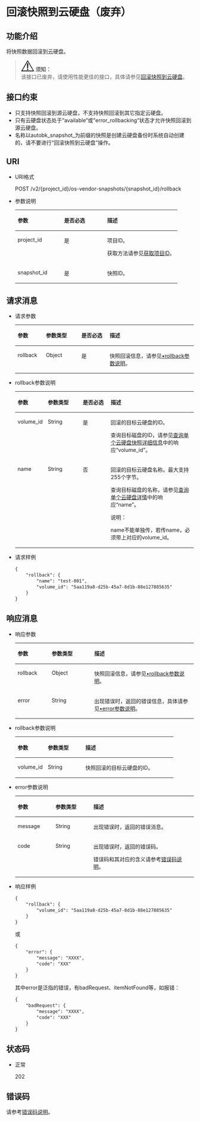 # 回滚快照到云硬盘（废弃）<a name="evs_04_2022"></a>

## 功能介绍<a name="section29798282112049"></a>

将快照数据回滚到云硬盘。

>![](public_sys-resources/icon-notice.gif) **须知：**   
>该接口已废弃，请使用性能更佳的接口，具体请参见[回滚快照到云硬盘](回滚快照到云硬盘-API-v2.md)。  

## 接口约束<a name="section18412201112049"></a>

-   只支持快照回滚到源云硬盘，不支持快照回滚到其它指定云硬盘。
-   只有云硬盘状态处于“available“或“error\_rollbacking“状态才允许快照回滚到源云硬盘。
-   名称以autobk\_snapshot\_为前缀的快照是创建云硬盘备份时系统自动创建的，请不要进行“回滚快照到云硬盘”操作。

## URI<a name="section56404342112049"></a>

-   URI格式

    POST /v2/\{project\_id\}/os-vendor-snapshots/\{snapshot\_id\}/rollback


-   参数说明

    <a name="table37114383112049"></a>
    <table><thead align="left"><tr id="row4845983112049"><th class="cellrowborder" valign="top" width="28.57%" id="mcps1.1.4.1.1"><p id="p56980371112049"><a name="p56980371112049"></a><a name="p56980371112049"></a>参数</p>
    </th>
    <th class="cellrowborder" valign="top" width="26.529999999999998%" id="mcps1.1.4.1.2"><p id="p52007339112049"><a name="p52007339112049"></a><a name="p52007339112049"></a>是否必选</p>
    </th>
    <th class="cellrowborder" valign="top" width="44.9%" id="mcps1.1.4.1.3"><p id="p51844944112049"><a name="p51844944112049"></a><a name="p51844944112049"></a>描述</p>
    </th>
    </tr>
    </thead>
    <tbody><tr id="row38690921112049"><td class="cellrowborder" valign="top" width="28.57%" headers="mcps1.1.4.1.1 "><p id="p46956895112049"><a name="p46956895112049"></a><a name="p46956895112049"></a>project_id</p>
    </td>
    <td class="cellrowborder" valign="top" width="26.529999999999998%" headers="mcps1.1.4.1.2 "><p id="p45412121112049"><a name="p45412121112049"></a><a name="p45412121112049"></a>是</p>
    </td>
    <td class="cellrowborder" valign="top" width="44.9%" headers="mcps1.1.4.1.3 "><p id="p54503167112049"><a name="p54503167112049"></a><a name="p54503167112049"></a>项目ID。</p>
    <p id="p55811451337"><a name="p55811451337"></a><a name="p55811451337"></a>获取方法请参见<a href="获取项目ID.md">获取项目ID</a>。</p>
    </td>
    </tr>
    <tr id="row20766463112049"><td class="cellrowborder" valign="top" width="28.57%" headers="mcps1.1.4.1.1 "><p id="p4361939112049"><a name="p4361939112049"></a><a name="p4361939112049"></a>snapshot_id</p>
    </td>
    <td class="cellrowborder" valign="top" width="26.529999999999998%" headers="mcps1.1.4.1.2 "><p id="p17772808112049"><a name="p17772808112049"></a><a name="p17772808112049"></a>是</p>
    </td>
    <td class="cellrowborder" valign="top" width="44.9%" headers="mcps1.1.4.1.3 "><p id="p30311366112049"><a name="p30311366112049"></a><a name="p30311366112049"></a>快照ID。</p>
    </td>
    </tr>
    </tbody>
    </table>


## 请求消息<a name="section54272198112126"></a>

-   请求参数

    <a name="table9185191931813"></a>
    <table><thead align="left"><tr id="row418511198189"><th class="cellrowborder" valign="top" width="15.841584158415841%" id="mcps1.1.5.1.1"><p id="p7185219111814"><a name="p7185219111814"></a><a name="p7185219111814"></a>参数</p>
    </th>
    <th class="cellrowborder" valign="top" width="19.801980198019802%" id="mcps1.1.5.1.2"><p id="p17185419171810"><a name="p17185419171810"></a><a name="p17185419171810"></a>参数类型</p>
    </th>
    <th class="cellrowborder" valign="top" width="15.841584158415841%" id="mcps1.1.5.1.3"><p id="p918520193181"><a name="p918520193181"></a><a name="p918520193181"></a>是否必选</p>
    </th>
    <th class="cellrowborder" valign="top" width="48.51485148514851%" id="mcps1.1.5.1.4"><p id="p31851819151817"><a name="p31851819151817"></a><a name="p31851819151817"></a>描述</p>
    </th>
    </tr>
    </thead>
    <tbody><tr id="row201857197184"><td class="cellrowborder" valign="top" width="15.841584158415841%" headers="mcps1.1.5.1.1 "><p id="p11186181941818"><a name="p11186181941818"></a><a name="p11186181941818"></a>rollback</p>
    </td>
    <td class="cellrowborder" valign="top" width="19.801980198019802%" headers="mcps1.1.5.1.2 "><p id="p5186101971818"><a name="p5186101971818"></a><a name="p5186101971818"></a>Object</p>
    </td>
    <td class="cellrowborder" valign="top" width="15.841584158415841%" headers="mcps1.1.5.1.3 "><p id="p218641911810"><a name="p218641911810"></a><a name="p218641911810"></a>是</p>
    </td>
    <td class="cellrowborder" valign="top" width="48.51485148514851%" headers="mcps1.1.5.1.4 "><p id="p14186519171816"><a name="p14186519171816"></a><a name="p14186519171816"></a>快照回滚信息，请参见<a href="#li37311846112126">•rollback参数说明</a>。</p>
    </td>
    </tr>
    </tbody>
    </table>


-   <a name="li37311846112126"></a>rollback参数说明

    <a name="table262294112126"></a>
    <table><thead align="left"><tr id="row15086975112126"><th class="cellrowborder" valign="top" width="15.841584158415841%" id="mcps1.1.5.1.1"><p id="p14085481112126"><a name="p14085481112126"></a><a name="p14085481112126"></a>参数</p>
    </th>
    <th class="cellrowborder" valign="top" width="19.801980198019802%" id="mcps1.1.5.1.2"><p id="p73303112126"><a name="p73303112126"></a><a name="p73303112126"></a>参数类型</p>
    </th>
    <th class="cellrowborder" valign="top" width="15.841584158415841%" id="mcps1.1.5.1.3"><p id="p5937586112126"><a name="p5937586112126"></a><a name="p5937586112126"></a>是否必选</p>
    </th>
    <th class="cellrowborder" valign="top" width="48.51485148514851%" id="mcps1.1.5.1.4"><p id="p11182433112126"><a name="p11182433112126"></a><a name="p11182433112126"></a>描述</p>
    </th>
    </tr>
    </thead>
    <tbody><tr id="row47675000112126"><td class="cellrowborder" valign="top" width="15.841584158415841%" headers="mcps1.1.5.1.1 "><p id="p36469802112126"><a name="p36469802112126"></a><a name="p36469802112126"></a>volume_id</p>
    </td>
    <td class="cellrowborder" valign="top" width="19.801980198019802%" headers="mcps1.1.5.1.2 "><p id="p1264009112126"><a name="p1264009112126"></a><a name="p1264009112126"></a>String</p>
    </td>
    <td class="cellrowborder" valign="top" width="15.841584158415841%" headers="mcps1.1.5.1.3 "><p id="p35275900112126"><a name="p35275900112126"></a><a name="p35275900112126"></a>是</p>
    </td>
    <td class="cellrowborder" valign="top" width="48.51485148514851%" headers="mcps1.1.5.1.4 "><p id="p16492175643818"><a name="p16492175643818"></a><a name="p16492175643818"></a>回滚的目标云硬盘的ID。</p>
    <p id="p38775660112126"><a name="p38775660112126"></a><a name="p38775660112126"></a>查询目标磁盘的ID，请参见<a href="查询单个云硬盘快照详细信息-API-v2.md">查询单个云硬盘快照详细信息</a>中的响应“volume_id”。</p>
    </td>
    </tr>
    <tr id="row13436622112126"><td class="cellrowborder" valign="top" width="15.841584158415841%" headers="mcps1.1.5.1.1 "><p id="p14624579112126"><a name="p14624579112126"></a><a name="p14624579112126"></a>name</p>
    </td>
    <td class="cellrowborder" valign="top" width="19.801980198019802%" headers="mcps1.1.5.1.2 "><p id="p43740265112126"><a name="p43740265112126"></a><a name="p43740265112126"></a>String</p>
    </td>
    <td class="cellrowborder" valign="top" width="15.841584158415841%" headers="mcps1.1.5.1.3 "><p id="p53300583112126"><a name="p53300583112126"></a><a name="p53300583112126"></a>否</p>
    </td>
    <td class="cellrowborder" valign="top" width="48.51485148514851%" headers="mcps1.1.5.1.4 "><p id="p22380006112126"><a name="p22380006112126"></a><a name="p22380006112126"></a>回滚的目标云硬盘名称。<span id="text9102076152627"><a name="text9102076152627"></a><a name="text9102076152627"></a>最大支持255个字节。</span></p>
    <p id="p33311644194012"><a name="p33311644194012"></a><a name="p33311644194012"></a>查询目标磁盘的名称，请参见<a href="查询单个云硬盘详情-API-v3.md">查询单个云硬盘详情</a>中的响应“name”。</p>
    <div class="note" id="note6490498915441"><a name="note6490498915441"></a><a name="note6490498915441"></a><span class="notetitle"> 说明： </span><div class="notebody"><p id="p4727398915441"><a name="p4727398915441"></a><a name="p4727398915441"></a>name不能单独传，若传name，必须带上对应的volume_id。</p>
    </div></div>
    </td>
    </tr>
    </tbody>
    </table>


-   请求样例

    ```
    {
        "rollback": {
            "name": "test-001",
            "volume_id": "5aa119a8-d25b-45a7-8d1b-88e127885635"
        }
    }
    ```


## 响应消息<a name="section50618846112239"></a>

-   响应参数

    <a name="table55593749112239"></a>
    <table><thead align="left"><tr id="row12503066112239"><th class="cellrowborder" valign="top" width="19.05%" id="mcps1.1.4.1.1"><p id="p6115391112239"><a name="p6115391112239"></a><a name="p6115391112239"></a>参数</p>
    </th>
    <th class="cellrowborder" valign="top" width="23.810000000000002%" id="mcps1.1.4.1.2"><p id="p25584640112239"><a name="p25584640112239"></a><a name="p25584640112239"></a>参数类型</p>
    </th>
    <th class="cellrowborder" valign="top" width="57.14%" id="mcps1.1.4.1.3"><p id="p21559929112239"><a name="p21559929112239"></a><a name="p21559929112239"></a>描述</p>
    </th>
    </tr>
    </thead>
    <tbody><tr id="row59821639112239"><td class="cellrowborder" valign="top" width="19.05%" headers="mcps1.1.4.1.1 "><p id="p13714567112239"><a name="p13714567112239"></a><a name="p13714567112239"></a>rollback</p>
    </td>
    <td class="cellrowborder" valign="top" width="23.810000000000002%" headers="mcps1.1.4.1.2 "><p id="p37138152112239"><a name="p37138152112239"></a><a name="p37138152112239"></a>Object</p>
    </td>
    <td class="cellrowborder" valign="top" width="57.14%" headers="mcps1.1.4.1.3 "><p id="p58242347112239"><a name="p58242347112239"></a><a name="p58242347112239"></a>快照回滚信息，请参见<a href="#li1951113011190">•rollback参数说明</a>。</p>
    </td>
    </tr>
    <tr id="row434455911170"><td class="cellrowborder" valign="top" width="19.05%" headers="mcps1.1.4.1.1 "><p id="p129522216412"><a name="p129522216412"></a><a name="p129522216412"></a>error</p>
    </td>
    <td class="cellrowborder" valign="top" width="23.810000000000002%" headers="mcps1.1.4.1.2 "><p id="p1595262111415"><a name="p1595262111415"></a><a name="p1595262111415"></a>String</p>
    </td>
    <td class="cellrowborder" valign="top" width="57.14%" headers="mcps1.1.4.1.3 "><p id="p109527215417"><a name="p109527215417"></a><a name="p109527215417"></a>出现错误时，返回的错误信息，具体请参见<a href="#li0419202382514">•error参数说明</a>。</p>
    </td>
    </tr>
    </tbody>
    </table>

-   <a name="li1951113011190"></a>rollback参数说明

    <a name="table051223010193"></a>
    <table><thead align="left"><tr id="row1351211309194"><th class="cellrowborder" valign="top" width="19.05%" id="mcps1.1.4.1.1"><p id="p1551203041918"><a name="p1551203041918"></a><a name="p1551203041918"></a>参数</p>
    </th>
    <th class="cellrowborder" valign="top" width="23.810000000000002%" id="mcps1.1.4.1.2"><p id="p11512183013191"><a name="p11512183013191"></a><a name="p11512183013191"></a>参数类型</p>
    </th>
    <th class="cellrowborder" valign="top" width="57.14%" id="mcps1.1.4.1.3"><p id="p451263020195"><a name="p451263020195"></a><a name="p451263020195"></a>描述</p>
    </th>
    </tr>
    </thead>
    <tbody><tr id="row13513173071913"><td class="cellrowborder" valign="top" width="19.05%" headers="mcps1.1.4.1.1 "><p id="p25133307192"><a name="p25133307192"></a><a name="p25133307192"></a>volume_id</p>
    </td>
    <td class="cellrowborder" valign="top" width="23.810000000000002%" headers="mcps1.1.4.1.2 "><p id="p1151353011199"><a name="p1151353011199"></a><a name="p1151353011199"></a>String</p>
    </td>
    <td class="cellrowborder" valign="top" width="57.14%" headers="mcps1.1.4.1.3 "><p id="p451323041912"><a name="p451323041912"></a><a name="p451323041912"></a>快照回滚的目标云硬盘的ID。</p>
    </td>
    </tr>
    </tbody>
    </table>

-   <a name="li0419202382514"></a>error参数说明

    <a name="evs_04_2013_table15441099103019"></a>
    <table><thead align="left"><tr id="evs_04_2013_row54094047103019"><th class="cellrowborder" valign="top" width="21.17788221177882%" id="mcps1.1.4.1.1"><p id="evs_04_2013_p19541716103019"><a name="evs_04_2013_p19541716103019"></a><a name="evs_04_2013_p19541716103019"></a>参数</p>
    </th>
    <th class="cellrowborder" valign="top" width="21.17788221177882%" id="mcps1.1.4.1.2"><p id="evs_04_2013_p39375186103019"><a name="evs_04_2013_p39375186103019"></a><a name="evs_04_2013_p39375186103019"></a>参数类型</p>
    </th>
    <th class="cellrowborder" valign="top" width="57.64423557644236%" id="mcps1.1.4.1.3"><p id="evs_04_2013_p38578950103019"><a name="evs_04_2013_p38578950103019"></a><a name="evs_04_2013_p38578950103019"></a>描述</p>
    </th>
    </tr>
    </thead>
    <tbody><tr id="evs_04_2013_row59401790103019"><td class="cellrowborder" valign="top" width="21.17788221177882%" headers="mcps1.1.4.1.1 "><p id="evs_04_2013_p46815658103019"><a name="evs_04_2013_p46815658103019"></a><a name="evs_04_2013_p46815658103019"></a>message</p>
    </td>
    <td class="cellrowborder" valign="top" width="21.17788221177882%" headers="mcps1.1.4.1.2 "><p id="evs_04_2013_p33971979103019"><a name="evs_04_2013_p33971979103019"></a><a name="evs_04_2013_p33971979103019"></a>String</p>
    </td>
    <td class="cellrowborder" valign="top" width="57.64423557644236%" headers="mcps1.1.4.1.3 "><p id="evs_04_2013_p21623243103019"><a name="evs_04_2013_p21623243103019"></a><a name="evs_04_2013_p21623243103019"></a>出现错误时，返回的错误消息。</p>
    </td>
    </tr>
    <tr id="evs_04_2013_row60391466103019"><td class="cellrowborder" valign="top" width="21.17788221177882%" headers="mcps1.1.4.1.1 "><p id="evs_04_2013_p59870541103019"><a name="evs_04_2013_p59870541103019"></a><a name="evs_04_2013_p59870541103019"></a>code</p>
    </td>
    <td class="cellrowborder" valign="top" width="21.17788221177882%" headers="mcps1.1.4.1.2 "><p id="evs_04_2013_p17675690103019"><a name="evs_04_2013_p17675690103019"></a><a name="evs_04_2013_p17675690103019"></a>String</p>
    </td>
    <td class="cellrowborder" valign="top" width="57.64423557644236%" headers="mcps1.1.4.1.3 "><p id="evs_04_2013_p6087468103019"><a name="evs_04_2013_p6087468103019"></a><a name="evs_04_2013_p6087468103019"></a>出现错误时，返回的错误码。</p>
    <p id="evs_04_2013_p54787218103019"><a name="evs_04_2013_p54787218103019"></a><a name="evs_04_2013_p54787218103019"></a>错误码和其对应的含义请参考<a href="错误码说明.md">错误码说明</a>。</p>
    </td>
    </tr>
    </tbody>
    </table>


-   响应样例

    ```
    {
        "rollback": {
            "volume_id": "5aa119a8-d25b-45a7-8d1b-88e127885635"
        }
    }
    ```

    或

    ```
    {
        "error": {
            "message": "XXXX", 
            "code": "XXX"
        }
    }
    ```

    其中error是泛指的错误，有badRequest、itemNotFound等，如报错：

    ```
    {
        "badRequest": {
            "message": "XXXX", 
            "code": "XXX"
        }
    }
    ```


## 状态码<a name="section16529200112352"></a>

-   正常

    202


## 错误码<a name="section431317151242"></a>

请参考[错误码说明](错误码说明.md)。

